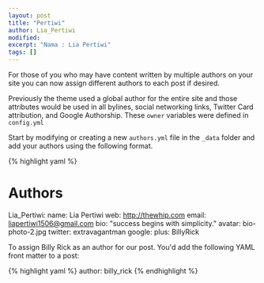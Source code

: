 ```yaml
---
layout: post
title: "Pertiwi"
author: Lia_Pertiwi
modified:
excerpt: "Nama : Lia Pertiwi"
tags: []
---
```


For those of you who may have content written by multiple authors on your site you can now assign different authors to each post if desired.

Previously the theme used a global author for the entire site and those attributes would be used in all bylines, social networking links, Twitter Card attribution, and Google Authorship. These `owner` variables were defined in `config.yml`

Start by modifying or creating a new `authors.yml` file in the `_data` folder and add your authors using the following format.

{% highlight yaml %}
# Authors

Lia_Pertiwi:
  name: Lia Pertiwi
  web: http://thewhip.com
  email: liapertiwi1506@gmail.com
  bio: "success begins with simplicity."
  avatar: bio-photo-2.jpg
  twitter: extravagantman
  google:
    plus: BillyRick


 
To assign Billy Rick as an author for our post. You'd add the following YAML front matter to a post:

{% highlight yaml %}
author: billy_rick
{% endhighlight %}
